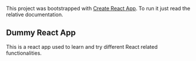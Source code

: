 This project was bootstrapped with [Create React App](https://github.com/facebookincubator/create-react-app). To run it just read the relative documentation.

## Dummy React App
This is a react app used to learn and try different React related functionalities.